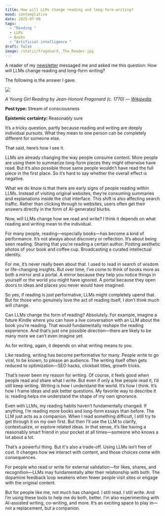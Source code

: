 ```yaml
---
title: How will LLMs change reading and long-form writing?
mood: contemplative
date: 2025-07-08
tags:
  - "Reading "
  - LLMs
  - Books
  - "Artificial intelligence "
draft: false
image: /static/Fragonard,_The_Reader.jpg
---
```

A reader of my [newsletter](https://bhuvan.substack.com/) messaged me and asked me this question: How will LLMs change reading and long-form writing?

The following is the answer I gave.

![](/static/The%20reader%20(1).png)

_A Young Girl Reading by Jean-Honoré Fragonard (c. 1770) —_ [_Wikipedia_](https://en.m.wikipedia.org/wiki/A_Young_Girl_Reading)

**Post type:** Stream of consciousness

**Epistemic certainty:** Reasonably sure

It’s a tricky question, partly because reading and writing are deeply individual pursuits. What they mean to one person can be completely different for someone else.  
  
That said, here’s how I see it.  
  
LLMs are already changing the way people consume content. More people are using them to summarize long-form pieces they might otherwise have read. But it’s also possible those same people wouldn’t have read the full piece in the first place. So it’s hard to say whether the overall effect is negative.  
  
What we do know is that there are early signs of people reading within LLMs. Instead of visiting original websites, they’re consuming summaries and explanations inside the chat interface. This shift is also affecting search traffic. Rather than clicking through to websites, users often get their answers directly in the form of AI-generated blurbs.  
  
Now, will LLMs change how we read and write? I think it depends on what reading and writing mean to the individual.  
  
For many people, reading—especially books—has become a kind of performance. It’s not always about discovery or reflection. It’s about being seen reading. Sharing that you’re reading a certain author. Posting aesthetic photos of your book and coffee cup. Broadcasting a curated intellectual identity.  
  
For me, it’s never really been about that. I used to read in search of wisdom or life-changing insights. But over time, I’ve come to think of books more as both a mirror and a portal. A mirror because they help you notice things in yourself or the world you might have ignored. A portal because they open doors to ideas and places you never would have imagined.  
  
So yes, if reading is just performative, LLMs might completely upend that. But for those who genuinely love the act of reading itself, I don’t think much will change.  
  
Can LLMs change the form of reading? Absolutely. For example, imagine a future Kindle where you can have a live conversation with an LLM about the book you’re reading. That would fundamentally reshape the reading experience. And that’s just one possible direction—there are likely to be many more we can’t even imagine yet.  
  
As for writing, again, it depends on what writing means to you.  
  
Like reading, writing has become performative for many. People write to go viral, to be known, to please an audience. The writing itself often gets reduced to optimization—SEO hacks, clickbait titles, growth tricks.  
  
That’s never been my reason for writing. Of course, it feels good when people read and share what I write. But even if only a few people read it, I’d still keep writing. Writing is how I understand the world. It’s how I think. It’s how I frame ideas and ask better questions. My favorite way to describe it is: reading helps me understand the shape of my own ignorance.  
  
Even with LLMs, my reading habits haven’t fundamentally changed. If anything, I’m reading more books and long-form essays than before. The LLM just acts as a companion. When I read something difficult, I still try to get through it on my own first. But then I’ll use the LLM to clarify, contextualize, or explore related ideas. In that sense, it’s like having a reasonably smart friend in your pocket at all times—someone who knows a lot about a lot.  
  
That’s a powerful thing. But it's also a trade-off. Using LLMs isn’t free of cost. It changes how we interact with content, and those choices come with consequences.  
  
For people who read or write for external validation—for likes, shares, and recognition—LLMs may fundamentally alter their relationship with both. The dopamine feedback loop weakens when fewer people visit sites or engage with the original content.  
  
But for people like me, not much has changed. I still read. I still write. And I’m using these tools to help me do both, better. I’m also experimenting with AI-assisted writing, co-writing, and more. It’s an exciting space to play in—not a replacement, but a companion.